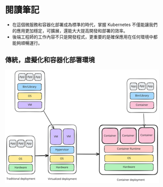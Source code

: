 # 閱讀筆記

- 在這個微服務和容器化部署成為標準的時代，掌握 Kubernetes 不僅能讓我們的應用更加穩定，可擴展，還能大大提高開發和部署的效率。
- 後端工程師的工作內容不只是開發程式，更重要的是確保應用在任何環境中都能夠順暢運行。

## 傳統，虛擬化和容器化部署環境

![img](img/different-way-of-deployments.svg)